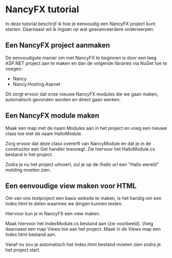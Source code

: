 # NancyFX tutorial

In deze tutorial beschrijf ik hoe je eenvoudig een NancyFX project kunt starten.
Daarnaast wil ik ingaan op wat geavanceerdere onderwerpen.

## Een NancyFX project aanmaken

De eenvoudigste manier om met NancyFX te beginnen is door een leeg ASP.NET project
aan te maken en dan de volgende libraries via NuGet toe te voegen:
- Nancy
- Nancy.Hosting.Aspnet

Dit zorgt ervoor dat onze nieuwe NancyFX modules die we gaan maken, automatisch
gevonden worden en direct gaan werken.

## Een NancyFX module maken

Maak een map met de naam Modules aan in het project en voeg een nieuwe class
toe met de naam HalloModule.

Zorg ervoor dat deze class overerft van NancyModule en dat je in de constructor
een Get handler toevoegt. Zie hiervoor het HalloModule.cs bestand in het
project.

Zodra je nu het project uitvoert, zul je op de /hallo url een "Hallo wereld"
melding moeten zien.

## Een eenvoudige view maken voor HTML

Om van ons testproject een basis website te maken, is het handig om een Index.html
te delen waarmee we dingen kunnen testen.

Hiervoor kun je in NancyFX een view maken.

Maak hiervoor het IndexModule.cs bestand aan (zie voorbeeld). Voeg daarnaast een
map Views toe aan het project. Maak in de Views map een Index.html bestand aan.

Vanaf nu zou je automatisch het Index.html bestand moeten zien zodra je het 
project start.

